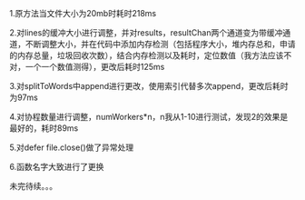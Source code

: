1.原方法当文件大小为20mb时耗时218ms

2.对lines的缓冲大小进行调整，并对results，resultChan两个通道变为带缓冲通道，不断调整大小，并在代码中添加内存检测（包括程序大小，堆内存总和，申请的内存总量，垃圾回收次数），结合内存检测以及耗时，定位数值（我方法应该不对，一个一个数值测得），更改后耗时125ms

3.对splitToWords中append进行更改，使用索引代替多次append，更改后耗时为97ms

4.对协程数量进行调整，numWorkers*n，n我从1-10进行测试，发现2的效果是最好的，耗时89ms

5.对defer file.close()做了异常处理

6.函数名字大致进行了更换

未完待续。。。
